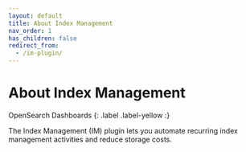 ```yaml
---
layout: default
title: About Index Management
nav_order: 1
has_children: false
redirect_from:
  - /im-plugin/
---
```


# About Index Management
OpenSearch Dashboards
{: .label .label-yellow :}

The Index Management (IM) plugin lets you automate recurring index management activities and reduce storage costs.

